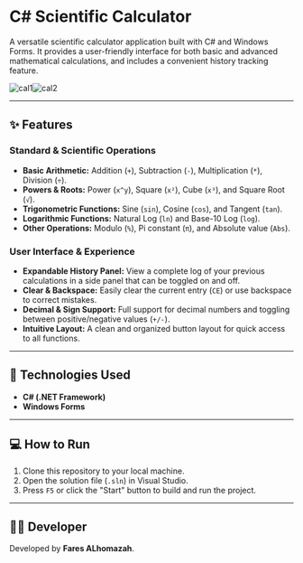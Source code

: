 # C# Scientific Calculator

A versatile scientific calculator application built with C# and Windows Forms. It provides a user-friendly interface for both basic and advanced mathematical calculations, and includes a convenient history tracking feature.

![cal1](https://github.com/user-attachments/assets/8362f251-0c7f-43cd-8488-1c5d832f630b)![cal2](https://github.com/user-attachments/assets/2da54ba4-eaf4-4600-9726-14d13adc3703)


---

## ✨ Features

### Standard & Scientific Operations
- **Basic Arithmetic:** Addition (`+`), Subtraction (`-`), Multiplication (`*`), Division (`÷`).
- **Powers & Roots:** Power (`x^y`), Square (`x²`), Cube (`x³`), and Square Root (`√`).
- **Trigonometric Functions:** Sine (`sin`), Cosine (`cos`), and Tangent (`tan`).
- **Logarithmic Functions:** Natural Log (`ln`) and Base-10 Log (`log`).
- **Other Operations:** Modulo (`%`), Pi constant (`π`), and Absolute value (`Abs`).

### User Interface & Experience
- **Expandable History Panel:** View a complete log of your previous calculations in a side panel that can be toggled on and off.
- **Clear & Backspace:** Easily clear the current entry (`CE`) or use backspace to correct mistakes.
- **Decimal & Sign Support:** Full support for decimal numbers and toggling between positive/negative values (`+/-`).
- **Intuitive Layout:** A clean and organized button layout for quick access to all functions.

---

## 🚀 Technologies Used
- **C# (.NET Framework)**
- **Windows Forms**

---

## 💻 How to Run
1.  Clone this repository to your local machine.
2.  Open the solution file (`.sln`) in Visual Studio.
3.  Press `F5` or click the "Start" button to build and run the project.

---

## 🧑‍💻 Developer
Developed by **Fares ALhomazah**.
